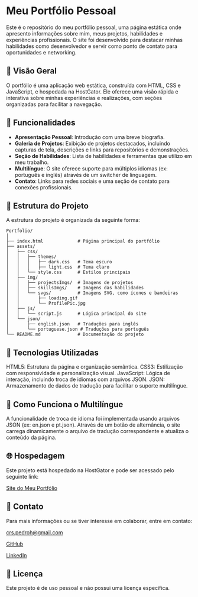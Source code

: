 # Meu Portfólio Pessoal

Este é o repositório do meu portfólio pessoal, uma página estática onde apresento informações sobre mim, meus projetos, habilidades e experiências profissionais. O site foi desenvolvido para destacar minhas habilidades como desenvolvedor e servir como ponto de contato para oportunidades e networking.

## 📄 Visão Geral

O portfólio é uma aplicação web estática, construída com HTML, CSS e JavaScript, e hospedada na HostGator. Ele oferece uma visão rápida e interativa sobre minhas experiências e realizações, com seções organizadas para facilitar a navegação.

## 📑 Funcionalidades

- **Apresentação Pessoal**: Introdução com uma breve biografia.
- **Galeria de Projetos**: Exibição de projetos destacados, incluindo capturas de tela, descrições e links para repositórios e demonstrações.
- **Seção de Habilidades**: Lista de habilidades e ferramentas que utilizo em meu trabalho.
- **Multilíngue**: O site oferece suporte para múltiplos idiomas (ex: português e inglês) através de um switcher de linguagem.
- **Contato**: Links para redes sociais e uma seção de contato para conexões profissionais.

## 📂 Estrutura do Projeto

A estrutura do projeto é organizada da seguinte forma:

```plaintext
Portfolio/
│
├── index.html             # Página principal do portfólio
├── assets/
│   ├── css/
│   │   ├── themes/
│   │   │   ├── dark.css   # Tema escuro
│   │   │   ├── light.css  # Tema claro
│   │   └── style.css      # Estilos principais
│   ├── img/
│   │   ├── projectsImgs/  # Imagens de projetos
│   │   ├── skillsImgs/    # Imagens das habilidades
│   │   └── svgs/          # Imagens SVG, como ícones e bandeiras
│   │       ├── loading.gif
│   │       └── ProfilePic.jpg
│   ├── js/
│   │   └── script.js      # Lógica principal do site
│   └── json/
│       ├── english.json   # Traduções para inglês
│       └── portuguese.json # Traduções para português
└── README.md              # Documentação do projeto
```

## 🚀 Tecnologias Utilizadas
HTML5: Estrutura da página e organização semântica.
CSS3: Estilização com responsividade e personalização visual.
JavaScript: Lógica de interação, incluindo troca de idiomas com arquivos JSON.
JSON: Armazenamento de dados de tradução para facilitar o suporte multilíngue.
## 🔄 Como Funciona o Multilíngue
A funcionalidade de troca de idioma foi implementada usando arquivos JSON (ex: en.json e pt.json). Através de um botão de alternância, o site carrega dinamicamente o arquivo de tradução correspondente e atualiza o conteúdo da página.

## 🌐 Hospedagem
Este projeto está hospedado na HostGator e pode ser acessado pelo seguinte link:

[Site do Meu Portfólio](https://crspedroh.online)

## 📧 Contato
Para mais informações ou se tiver interesse em colaborar, entre em contato:

crs.pedroh@gmail.com

[GitHub](https://github.com/Pedro-CRS)

[LinkedIn](https://www.linkedin.com/in/pedro-henrique-24607a154)

## 📜 Licença
Este projeto é de uso pessoal e não possui uma licença específica.